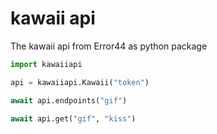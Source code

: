 # kawaii api
The kawaii api from Error44 as python package 

```python
import kawaiiapi

api = kawaiiapi.Kawaii("token")

await api.endpoints("gif")

await api.get("gif", "kiss")
```
